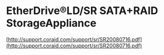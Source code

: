 <!--
id: 44907368
link: http://tumblr.atmos.org/post/44907368/etherdrive-r-ld-sr-sata-raid-storageappliance
slug: etherdrive-r-ld-sr-sata-raid-storageappliance
date: Wed Aug 06 2008 00:44:32 GMT-0700 (PDT)
publish: 2008-08-06
tags: 
title: EtherDrive®LD/SR SATA+RAID StorageAppliance
-->


EtherDrive®LD/SR SATA+RAID StorageAppliance
===========================================

[http://support.coraid.com/support/sr/SR20080716.pdf](http://support.coraid.com/support/sr/SR20080716.pdf)

